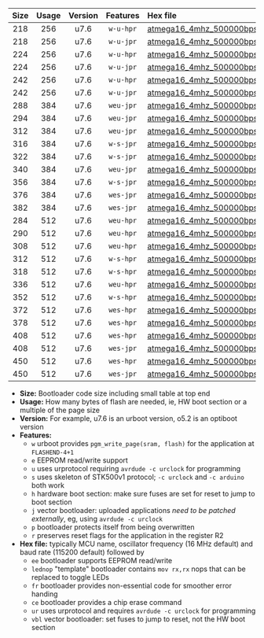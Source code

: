 |Size|Usage|Version|Features|Hex file|
|:-:|:-:|:-:|:-:|:--|
|218|256|u7.6|`w-u-hpr`|[atmega16_4mhz_500000bps_ur.hex](https://raw.githubusercontent.com/stefanrueger/urboot/main/bootloaders/atmega16/fcpu_4mhz/500000_bps/atmega16_4mhz_500000bps_ur.hex)|
|218|256|u7.6|`w-u-jpr`|[atmega16_4mhz_500000bps_ur_vbl.hex](https://raw.githubusercontent.com/stefanrueger/urboot/main/bootloaders/atmega16/fcpu_4mhz/500000_bps/atmega16_4mhz_500000bps_ur_vbl.hex)|
|224|256|u7.6|`w-u-hpr`|[atmega16_4mhz_500000bps_lednop_ur.hex](https://raw.githubusercontent.com/stefanrueger/urboot/main/bootloaders/atmega16/fcpu_4mhz/500000_bps/atmega16_4mhz_500000bps_lednop_ur.hex)|
|224|256|u7.6|`w-u-jpr`|[atmega16_4mhz_500000bps_lednop_ur_vbl.hex](https://raw.githubusercontent.com/stefanrueger/urboot/main/bootloaders/atmega16/fcpu_4mhz/500000_bps/atmega16_4mhz_500000bps_lednop_ur_vbl.hex)|
|242|256|u7.6|`w-u-hpr`|[atmega16_4mhz_500000bps_lednop_fr_ur.hex](https://raw.githubusercontent.com/stefanrueger/urboot/main/bootloaders/atmega16/fcpu_4mhz/500000_bps/atmega16_4mhz_500000bps_lednop_fr_ur.hex)|
|242|256|u7.6|`w-u-jpr`|[atmega16_4mhz_500000bps_lednop_fr_ur_vbl.hex](https://raw.githubusercontent.com/stefanrueger/urboot/main/bootloaders/atmega16/fcpu_4mhz/500000_bps/atmega16_4mhz_500000bps_lednop_fr_ur_vbl.hex)|
|288|384|u7.6|`weu-jpr`|[atmega16_4mhz_500000bps_ee_ur_vbl.hex](https://raw.githubusercontent.com/stefanrueger/urboot/main/bootloaders/atmega16/fcpu_4mhz/500000_bps/atmega16_4mhz_500000bps_ee_ur_vbl.hex)|
|294|384|u7.6|`weu-jpr`|[atmega16_4mhz_500000bps_ee_lednop_ur_vbl.hex](https://raw.githubusercontent.com/stefanrueger/urboot/main/bootloaders/atmega16/fcpu_4mhz/500000_bps/atmega16_4mhz_500000bps_ee_lednop_ur_vbl.hex)|
|312|384|u7.6|`weu-jpr`|[atmega16_4mhz_500000bps_ee_lednop_fr_ur_vbl.hex](https://raw.githubusercontent.com/stefanrueger/urboot/main/bootloaders/atmega16/fcpu_4mhz/500000_bps/atmega16_4mhz_500000bps_ee_lednop_fr_ur_vbl.hex)|
|316|384|u7.6|`w-s-jpr`|[atmega16_4mhz_500000bps_vbl.hex](https://raw.githubusercontent.com/stefanrueger/urboot/main/bootloaders/atmega16/fcpu_4mhz/500000_bps/atmega16_4mhz_500000bps_vbl.hex)|
|322|384|u7.6|`w-s-jpr`|[atmega16_4mhz_500000bps_lednop_vbl.hex](https://raw.githubusercontent.com/stefanrueger/urboot/main/bootloaders/atmega16/fcpu_4mhz/500000_bps/atmega16_4mhz_500000bps_lednop_vbl.hex)|
|340|384|u7.6|`weu-jpr`|[atmega16_4mhz_500000bps_ee_lednop_fr_ce_ur_vbl.hex](https://raw.githubusercontent.com/stefanrueger/urboot/main/bootloaders/atmega16/fcpu_4mhz/500000_bps/atmega16_4mhz_500000bps_ee_lednop_fr_ce_ur_vbl.hex)|
|356|384|u7.6|`w-s-jpr`|[atmega16_4mhz_500000bps_lednop_fr_vbl.hex](https://raw.githubusercontent.com/stefanrueger/urboot/main/bootloaders/atmega16/fcpu_4mhz/500000_bps/atmega16_4mhz_500000bps_lednop_fr_vbl.hex)|
|376|384|u7.6|`wes-jpr`|[atmega16_4mhz_500000bps_ee_vbl.hex](https://raw.githubusercontent.com/stefanrueger/urboot/main/bootloaders/atmega16/fcpu_4mhz/500000_bps/atmega16_4mhz_500000bps_ee_vbl.hex)|
|382|384|u7.6|`wes-jpr`|[atmega16_4mhz_500000bps_ee_lednop_vbl.hex](https://raw.githubusercontent.com/stefanrueger/urboot/main/bootloaders/atmega16/fcpu_4mhz/500000_bps/atmega16_4mhz_500000bps_ee_lednop_vbl.hex)|
|284|512|u7.6|`weu-hpr`|[atmega16_4mhz_500000bps_ee_ur.hex](https://raw.githubusercontent.com/stefanrueger/urboot/main/bootloaders/atmega16/fcpu_4mhz/500000_bps/atmega16_4mhz_500000bps_ee_ur.hex)|
|290|512|u7.6|`weu-hpr`|[atmega16_4mhz_500000bps_ee_lednop_ur.hex](https://raw.githubusercontent.com/stefanrueger/urboot/main/bootloaders/atmega16/fcpu_4mhz/500000_bps/atmega16_4mhz_500000bps_ee_lednop_ur.hex)|
|308|512|u7.6|`weu-hpr`|[atmega16_4mhz_500000bps_ee_lednop_fr_ur.hex](https://raw.githubusercontent.com/stefanrueger/urboot/main/bootloaders/atmega16/fcpu_4mhz/500000_bps/atmega16_4mhz_500000bps_ee_lednop_fr_ur.hex)|
|312|512|u7.6|`w-s-hpr`|[atmega16_4mhz_500000bps.hex](https://raw.githubusercontent.com/stefanrueger/urboot/main/bootloaders/atmega16/fcpu_4mhz/500000_bps/atmega16_4mhz_500000bps.hex)|
|318|512|u7.6|`w-s-hpr`|[atmega16_4mhz_500000bps_lednop.hex](https://raw.githubusercontent.com/stefanrueger/urboot/main/bootloaders/atmega16/fcpu_4mhz/500000_bps/atmega16_4mhz_500000bps_lednop.hex)|
|336|512|u7.6|`weu-hpr`|[atmega16_4mhz_500000bps_ee_lednop_fr_ce_ur.hex](https://raw.githubusercontent.com/stefanrueger/urboot/main/bootloaders/atmega16/fcpu_4mhz/500000_bps/atmega16_4mhz_500000bps_ee_lednop_fr_ce_ur.hex)|
|352|512|u7.6|`w-s-hpr`|[atmega16_4mhz_500000bps_lednop_fr.hex](https://raw.githubusercontent.com/stefanrueger/urboot/main/bootloaders/atmega16/fcpu_4mhz/500000_bps/atmega16_4mhz_500000bps_lednop_fr.hex)|
|372|512|u7.6|`wes-hpr`|[atmega16_4mhz_500000bps_ee.hex](https://raw.githubusercontent.com/stefanrueger/urboot/main/bootloaders/atmega16/fcpu_4mhz/500000_bps/atmega16_4mhz_500000bps_ee.hex)|
|378|512|u7.6|`wes-hpr`|[atmega16_4mhz_500000bps_ee_lednop.hex](https://raw.githubusercontent.com/stefanrueger/urboot/main/bootloaders/atmega16/fcpu_4mhz/500000_bps/atmega16_4mhz_500000bps_ee_lednop.hex)|
|408|512|u7.6|`wes-hpr`|[atmega16_4mhz_500000bps_ee_lednop_fr.hex](https://raw.githubusercontent.com/stefanrueger/urboot/main/bootloaders/atmega16/fcpu_4mhz/500000_bps/atmega16_4mhz_500000bps_ee_lednop_fr.hex)|
|408|512|u7.6|`wes-jpr`|[atmega16_4mhz_500000bps_ee_lednop_fr_vbl.hex](https://raw.githubusercontent.com/stefanrueger/urboot/main/bootloaders/atmega16/fcpu_4mhz/500000_bps/atmega16_4mhz_500000bps_ee_lednop_fr_vbl.hex)|
|450|512|u7.6|`wes-hpr`|[atmega16_4mhz_500000bps_ee_lednop_fr_ce.hex](https://raw.githubusercontent.com/stefanrueger/urboot/main/bootloaders/atmega16/fcpu_4mhz/500000_bps/atmega16_4mhz_500000bps_ee_lednop_fr_ce.hex)|
|450|512|u7.6|`wes-jpr`|[atmega16_4mhz_500000bps_ee_lednop_fr_ce_vbl.hex](https://raw.githubusercontent.com/stefanrueger/urboot/main/bootloaders/atmega16/fcpu_4mhz/500000_bps/atmega16_4mhz_500000bps_ee_lednop_fr_ce_vbl.hex)|

- **Size:** Bootloader code size including small table at top end
- **Usage:** How many bytes of flash are needed, ie, HW boot section or a multiple of the page size
- **Version:** For example, u7.6 is an urboot version, o5.2 is an optiboot version
- **Features:**
  + `w` urboot provides `pgm_write_page(sram, flash)` for the application at `FLASHEND-4+1`
  + `e` EEPROM read/write support
  + `u` uses urprotocol requiring `avrdude -c urclock` for programming
  + `s` uses skeleton of STK500v1 protocol; `-c urclock` and `-c arduino` both work
  + `h` hardware boot section: make sure fuses are set for reset to jump to boot section
  + `j` vector bootloader: uploaded applications *need to be patched externally*, eg, using `avrdude -c urclock`
  + `p` bootloader protects itself from being overwritten
  + `r` preserves reset flags for the application in the register R2
- **Hex file:** typically MCU name, oscillator frequency (16 MHz default) and baud rate (115200 default) followed by
  + `ee` bootloader supports EEPROM read/write
  + `lednop` "template" bootloader contains `mov rx,rx` nops that can be replaced to toggle LEDs
  + `fr` bootloader provides non-essential code for smoother error handing
  + `ce` bootloader provides a chip erase command
  + `ur` uses urprotocol and requires `avrdude -c urclock` for programming
  + `vbl` vector bootloader: set fuses to jump to reset, not the HW boot section
